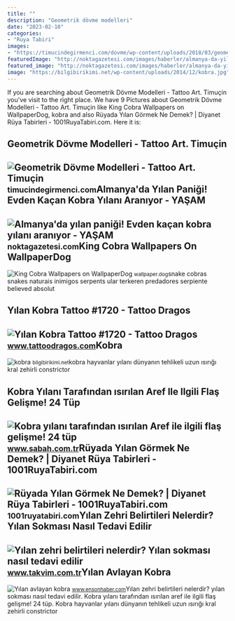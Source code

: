 ```yaml
---
title: ""
description: "Geometrik dövme modelleri"
date: "2023-02-10"
categories:
- "Ruya Tabiri"
images:
- "https://timucindegirmenci.com/dovme/wp-content/uploads/2018/03/geometrik-kobra-yilan-dovmesi-geometrik-dovme-modelleri-min.jpg"
featuredImage: "http://noktagazetesi.com/images/haberler/almanya-da-yilan-panigi-evden-kacan-kobra-yilani-araniyor.jpg"
featured_image: "http://noktagazetesi.com/images/haberler/almanya-da-yilan-panigi-evden-kacan-kobra-yilani-araniyor.jpg"
image: "https://bilgibirikimi.net/wp-content/uploads/2014/12/kobra.jpg"
---
```


If you are searching about Geometrik Dövme Modelleri - Tattoo Art. Timuçin you've visit to the right place. We have 9 Pictures about Geometrik Dövme Modelleri - Tattoo Art. Timuçin like King Cobra Wallpapers on WallpaperDog, kobra and also Rüyada Yılan Görmek Ne Demek? | Diyanet Rüya Tabirleri - 1001RuyaTabiri.com. Here it is:

Geometrik Dövme Modelleri - Tattoo Art. Timuçin
-----------------------------------------------

 ![Geometrik Dövme Modelleri - Tattoo Art. Timuçin](https://timucindegirmenci.com/dovme/wp-content/uploads/2018/03/geometrik-kobra-yilan-dovmesi-geometrik-dovme-modelleri-min.jpg) <small>timucindegirmenci.com</small>Almanya'da Yılan Paniği! Evden Kaçan Kobra Yılanı Aranıyor - YAŞAM
------------------------------------------------------------------

 ![Almanya'da yılan paniği! Evden kaçan kobra yılanı aranıyor - YAŞAM](http://noktagazetesi.com/images/haberler/almanya-da-yilan-panigi-evden-kacan-kobra-yilani-araniyor.jpg) <small>noktagazetesi.com</small>King Cobra Wallpapers On WallpaperDog
-------------------------------------

 ![King Cobra Wallpapers on WallpaperDog](https://wallpaper.dog/large/10805140.jpg) <small>wallpaper.dog</small>snake cobras snakes naturais inimigos serpents ular terkeren predadores serpiente believed absolut

Yılan Kobra Tattoo #1720 - Tattoo Dragos
----------------------------------------

 ![Yılan Kobra Tattoo #1720 - Tattoo Dragos](https://www.tattoodragos.com/upload/gallery/b/yilan-kobra-1799.JPG) <small>www.tattoodragos.com</small>Kobra
-----

 ![kobra](https://bilgibirikimi.net/wp-content/uploads/2014/12/kobra.jpg) <small>bilgibirikimi.net</small>kobra hayvanlar yılanı dünyanın tehlikeli uzun ısırığı kral zehirli constrictor

Kobra Yılanı Tarafından ısırılan Aref Ile Ilgili Flaş Gelişme! 24 Tüp
---------------------------------------------------------------------

 ![Kobra yılanı tarafından ısırılan Aref ile ilgili flaş gelişme! 24 tüp](https://iasbh.tmgrup.com.tr/52e3d6/0/0/0/0/0/0?u=https://isbh.tmgrup.com.tr/sb/album/2018/07/17/kobra-yilani-tarafindan-isirilan-aref-ile-ilgili-flas-gelisme-24-tup-yilan-serumu-1531819244774.jpg&mw=752&mh=700&l=1) <small>www.sabah.com.tr</small>Rüyada Yılan Görmek Ne Demek? | Diyanet Rüya Tabirleri - 1001RuyaTabiri.com
---------------------------------------------------------------------------

 ![Rüyada Yılan Görmek Ne Demek? | Diyanet Rüya Tabirleri - 1001RuyaTabiri.com](https://1001ruyatabiri.com/wp-content/uploads/2019/06/Ruyada-yilan-Gormek-Ne-Demek-Diyanet-Ruya-Tabirleri-dini-islami-diyanet-ruya-tabirleri-sozlugu-ansiklopedisi.jpg?v=1576778791) <small>1001ruyatabiri.com</small>Yılan Zehri Belirtileri Nelerdir? Yılan Sokması Nasıl Tedavi Edilir
-------------------------------------------------------------------

 ![Yılan zehri belirtileri nelerdir? Yılan sokması nasıl tedavi edilir](https://iatkv.tmgrup.com.tr/cc60f7/616/321/0/40/1200/666?u=https://itkv.tmgrup.com.tr/2018/07/16/yilan-zehri-belirtileri-nelerdir-yilan-sokmasi-nasil-tedavi-edilir-kobra-zehri-oldurur-mu-yilan-zehrinin-panzehiri-nedir-1531729937125.jpeg) <small>www.takvim.com.tr</small>Yılan Avlayan Kobra
-------------------

 ![Yılan avlayan kobra](https://icdn.ensonhaber.com/resimler/diger/yilan_287.jpg) <small>www.ensonhaber.com</small>Yılan zehri belirtileri nelerdir? yılan sokması nasıl tedavi edilir. Kobra yılanı tarafından ısırılan aref ile ilgili flaş gelişme! 24 tüp. Kobra hayvanlar yılanı dünyanın tehlikeli uzun ısırığı kral zehirli constrictor
